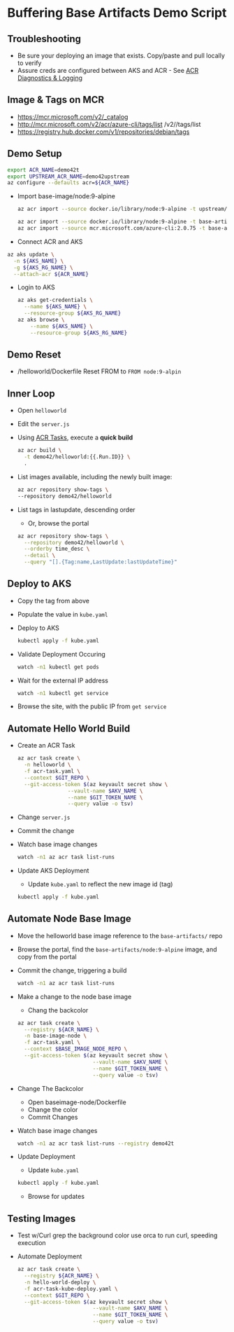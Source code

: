 # Buffering Base Artifacts Demo Script

## Troubleshooting

- Be sure your deploying an image that exists. Copy/paste and pull locally to verify
- Assure creds are configured between AKS and ACR - See [ACR Diagnostics & Logging](https://aka.ms/acr/diagnostics)

## Image & Tags on MCR

- https://mcr.microsoft.com/v2/_catalog
- http://mcr.microsoft.com/v2/acr/azure-cli/tags/list
/v2/<name>/tags/list
- https://registry.hub.docker.com/v1/repositories/debian/tags

## Demo Setup

```sh
export ACR_NAME=demo42t
export UPSTREAM_ACR_NAME=demo42upstream
az configure --defaults acr=${ACR_NAME}
```

- Import base-image/node:9-alpine

  ```sh
  az acr import --source docker.io/library/node:9-alpine -t upstream/node:9-alpine

  az acr import --source docker.io/library/node:9-alpine -t base-artifacts/node:9-alpine
  az acr import --source mcr.microsoft.com/azure-cli:2.0.75 -t base-artifacts/azure-cli:2.0.75
  ```

- Connect ACR and AKS

```sh
az aks update \
  -n ${AKS_NAME} \
  -g ${AKS_RG_NAME} \
  --attach-acr ${ACR_NAME}
```

- Login to AKS

  ```sh
  az aks get-credentials \
    --name ${AKS_NAME} \
    --resource-group ${AKS_RG_NAME}
  az aks browse \
      --name ${AKS_NAME} \
      --resource-group ${AKS_RG_NAME}
  ```

## Demo Reset

- /helloworld/Dockerfile
  Reset FROM to `FROM node:9-alpin`

## Inner Loop

- Open `helloworld`
- Edit the `server.js`
- Using [ACR Tasks](https://aka.ms/acr/tasks), execute a **quick build**

  ```sh
  az acr build \
    -t demo42/helloworld:{{.Run.ID}} \
    .
  ```

- List images available, including the newly built image:

  ```sh
  az acr repository show-tags \
  --repository demo42/helloworld
  ```

- List tags in lastupdate, descending order
  - Or, browse the portal

  ```sh
  az acr repository show-tags \
    --repository demo42/helloworld \
    --orderby time_desc \
    --detail \
    --query "[].{Tag:name,LastUpdate:lastUpdateTime}"
  ```

## Deploy to AKS

- Copy the tag from above
- Populate the value in `kube.yaml`
- Deploy to AKS

  ```sh
  kubectl apply -f kube.yaml
  ```

- Validate Deployment Occuring

  ```sh
  watch -n1 kubectl get pods
  ```

- Wait for the external IP address

  ```sh
  watch -n1 kubectl get service
  ```

- Browse the site, with the public IP from `get service`

## Automate Hello World Build

- Create an ACR Task

  ```sh
  az acr task create \
    -n helloworld \
    -f acr-task.yaml \
    --context $GIT_REPO \
    --git-access-token $(az keyvault secret show \
                  --vault-name $AKV_NAME \
                  --name $GIT_TOKEN_NAME \
                  --query value -o tsv)
  ```

- Change `server.js`
- Commit the change
- Watch base image changes

  ```sh
  watch -n1 az acr task list-runs
  ```

- Update AKS Deployment
  - Update `kube.yaml` to reflect the new image id (tag)

  ```sh
  kubectl apply -f kube.yaml
  ```

## Automate Node Base Image

- Move the helloworld base image reference to the `base-artifacts/` repo
- Browse the portal, find the `base-artifacts/node:9-alpine` image, and copy from the portal
- Commit the change, triggering a build

  ```sh
  watch -n1 az acr task list-runs
  ```

- Make a change to the node base image
  - Chang the backcolor

  ```sh
  az acr task create \
    --registry ${ACR_NAME} \
    -n base-image-node \
    -f acr-task.yaml \
    --context $BASE_IMAGE_NODE_REPO \
    --git-access-token $(az keyvault secret show \
                          --vault-name $AKV_NAME \
                          --name $GIT_TOKEN_NAME \
                          --query value -o tsv)
  ```

- Change The Backcolor
  - Open baseimage-node/Dockerfile
  - Change the color
  - Commit Changes

- Watch base image changes

  ```sh
  watch -n1 az acr task list-runs --registry demo42t
  ```

- Update Deployment
  - Update `kube.yaml`

  ```sh
  kubectl apply -f kube.yaml
  ```

  - Browse for updates

## Testing Images

- Test w/Curl
  grep the background color
  use orca to run curl, speeding execution

- Automate Deployment

  ```sh
  az acr task create \
    --registry ${ACR_NAME} \
    -n hello-world-deploy \
    -f acr-task-kube-deploy.yaml \
    --context $GIT_REPO \
    --git-access-token $(az keyvault secret show \
                          --vault-name $AKV_NAME \
                          --name $GIT_TOKEN_NAME \
                          --query value -o tsv)
  ```
